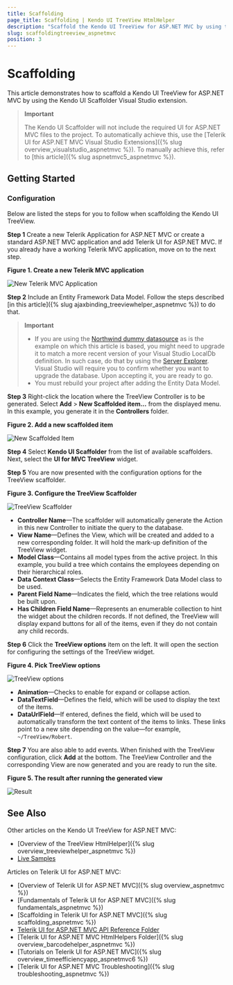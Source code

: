 ```yaml
---
title: Scaffolding
page_title: Scaffolding | Kendo UI TreeView HtmlHelper
description: "Scaffold the Kendo UI TreeView for ASP.NET MVC by using the Kendo UI Scaffolder extension for Visual Studio."
slug: scaffoldingtreeview_aspnetmvc
position: 3
---
```


# Scaffolding

This article demonstrates how to scaffold a Kendo UI TreeView for ASP.NET MVC by using the Kendo UI Scaffolder Visual Studio extension.

> **Important**  
>
> The Kendo UI Scaffolder will not include the required UI for ASP.NET MVC files to the project. To automatically achieve this, use the [Telerik UI for ASP.NET MVC Visual Studio Extensions]({% slug overview_visualstudio_aspnetmvc %}). To manually achieve this, refer to [this article]({% slug aspnetmvc5_aspnetmvc %}).

## Getting Started

### Configuration

Below are listed the steps for you to follow when scaffolding the Kendo UI TreeView.

**Step 1** Create a new Telerik Application for ASP.NET MVC or create a standard ASP.NET MVC application and add Telerik UI for ASP.NET MVC. If you already have a working Telerik MVC application, move on to the next step.

**Figure 1. Create a new Telerik MVC application**

![New Telerik MVC Application](/helpers/treeview/images/treeview-scaffolding1.png)

**Step 2** Include an Entity Framework Data Model. Follow the steps described [in this article]({% slug ajaxbinding_treeviewhelper_aspnetmvc %}) to do that.

> **Important**
> * If you are using the [Northwind dummy datasource](http://northwinddatabase.codeplex.com/) as is the example on which this article is based, you might need to upgrade it to match a more recent version of your Visual Studio LocalDb definition. In such case, do that  by using the [Server Explorer](https://msdn.microsoft.com/en-us/library/hh873188.aspx). Visual Studio will require you to confirm whether you want to upgrade the database. Upon accepting it, you are ready to go.
> * You must rebuild your project after adding the Entity Data Model.

**Step 3** Right-click the location where the TreeView Controller is to be generated. Select **Add** > **New Scaffolded item...** from the displayed menu. In this example, you generate it in the **Controllers** folder.

**Figure 2. Add a new scaffolded item**

![New Scaffolded Item](/helpers/treeview/images/treeview-scaffolding2.png)

**Step 4** Select **Kendo UI Scaffolder** from the list of available scaffolders. Next, select the **UI for MVC TreeView** widget.

**Step 5** You are now presented with the configuration options for the TreeView scaffolder.

**Figure 3. Configure the TreeView Scaffolder**

![TreeView Scaffolder](/helpers/treeview/images/treeview-scaffolding3.png)

* **Controller Name**&mdash;The scaffolder will automatically generate the Action in this new Controller to initiate the query to the database.
* **View Name**&mdash;Defines the View, which will be created and added to a new corresponding folder. It will hold the mark-up definition of the TreeView widget.
* **Model Class**&mdash;Contains all model types from the active project. In this example, you build a tree which contains the employees depending on their hierarchical roles.
* **Data Context Class**&mdash;Selects the Entity Framework Data Model class to be used.
* **Parent Field Name**&mdash;Indicates the field, which the tree relations would be built upon.
* **Has Children Field Name**&mdash;Represents an enumerable collection to hint the widget about the children records. If not defined, the TreeView will display expand buttons for all of the items, even if they do not contain any child records.

**Step 6** Click the **TreeView options** item on the left. It will open the section for configuring the settings of the TreeView widget.

**Figure 4. Pick TreeView options**

![TreeView options](/helpers/treeview/images/treeview-scaffolding4.png)  

* **Animation**&mdash;Checks to enable for expand or collapse action.
* **DataTextField**&mdash;Defines the field, which will be used to display the text of the items.
* **DataUrlField**&mdash;If entered, defines the field, which will be used to automatically transform the text content of the items to links. These links point to a new site depending on the value&mdash;for example, `~/TreeView/Robert`.

**Step 7** You are also able to add events. When finished with the TreeView configuration, click **Add** at the bottom. The TreeView Controller and the corresponding View are now generated and you are ready to run the site.

**Figure 5. The result after running the generated view**

![Result](/helpers/treeview/images/treeview-scaffolding5.png)

## See Also

Other articles on the Kendo UI TreeView for ASP.NET MVC:

* [Overview of the TreeView HtmlHelper]({% slug overview_treeviewhelper_aspnetmvc %})
* [Live Samples](http://demos.telerik.com/aspnet-mvc/treeview/index)

Articles on Telerik UI for ASP.NET MVC:

* [Overview of Telerik UI for ASP.NET MVC]({% slug overview_aspnetmvc %})
* [Fundamentals of Telerik UI for ASP.NET MVC]({% slug fundamentals_aspnetmvc %})
* [Scaffolding in Telerik UI for ASP.NET MVC]({% slug scaffolding_aspnetmvc %})
* [Telerik UI for ASP.NET MVC API Reference Folder](/api/aspnet-mvc/Kendo.Mvc/AggregateFunction)
* [Telerik UI for ASP.NET MVC HtmlHelpers Folder]({% slug overview_barcodehelper_aspnetmvc %})
* [Tutorials on Telerik UI for ASP.NET MVC]({% slug overview_timeefficiencyapp_aspnetmvc6 %})
* [Telerik UI for ASP.NET MVC Troubleshooting]({% slug troubleshooting_aspnetmvc %})
